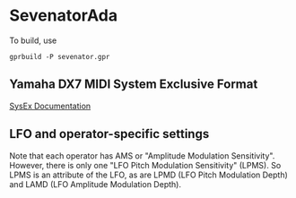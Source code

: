 # SevenatorAda

To build, use

    gprbuild -P sevenator.gpr

## Yamaha DX7 MIDI System Exclusive Format

[SysEx Documentation](https://github.com/asb2m10/dexed/blob/master/Documentation/sysex-format.txt)

## LFO and operator-specific settings

Note that each operator has AMS or "Amplitude Modulation Sensitivity".
However, there is only one "LFO Pitch Modulation Sensitivity" (LPMS).
So LPMS is an attribute of the LFO, as are LPMD (LFO Pitch Modulation Depth)
and LAMD (LFO Amplitude Modulation Depth).
